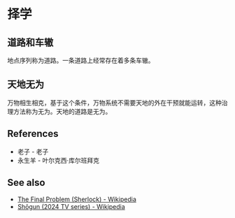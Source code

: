 # 择学

## 道路和车辙

地点序列称为道路。一条道路上经常存在着多条车辙。

## 天地无为

万物相生相克，基于这个条件，万物系统不需要天地的外在干预就能运转，这种治理方法称为无为。天地的道路是无为。

## References

- 老子 - 老子
- 永生羊 - 叶尔克西·库尔班拜克

## See also

- [The Final Problem (Sherlock) - Wikipedia](https://en.wikipedia.org/wiki/The_Final_Problem_(Sherlock))
- [Shōgun (2024 TV series) - Wikipedia](https://en.wikipedia.org/wiki/Sh%C5%8Dgun_(2024_TV_series))
